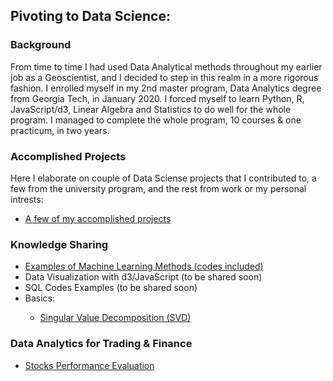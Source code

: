 <h2> Pivoting to Data Science: </h2>
<h3>Background</h3>
  <p>From time to time I had used Data Analytical methods throughout my earlier job as a Geoscientist, 
  and I decided to step in this realm in a more rigorous fashion. I enrolled myself in my 2nd master 
  program, Data Analytics degree from Georgia Tech, in January 2020. I forced myself to learn Python, 
  R, JavaScript/d3, Linear Algebra and Statistics to do well for the whole program. I managed to complete the whole 
  program, 10 courses & one practicum, in two years.  </p>
  
<h3>Accomplished Projects</h3>
  <p> Here I elaborate on couple of Data Sciense projects that I contributed to, a few from the university program, and the rest from work or my personal intrests:</p>
  
  <ul>
    <li> <a href="Accomplished_Projects/README.md">A few of my accomplished projects </a></li></ul>
<h3>Knowledge Sharing</h3>  
<ul>
    <li><a href="MachineLearning/README.md">Examples of Machine Learning Methods (codes included)</a></li>
    <li>Data Visualization with d3/JavaScript (to be shared soon) </li>
    <li>SQL Codes Examples (to be shared soon)</li>
  <li> Basics: </li>
  <ul>
    <li><a href="Basics/SVD/README.md">Singular Value Decomposition (SVD)</a></li>   
  </ul></ul>
  
  <h3>Data Analytics for Trading & Finance</h3>
  <ul>
    <li><a href='Stocks_Performance_Evaluation/README.md'>Stocks Performance Evaluation</a></li>   
  </ul>
  
